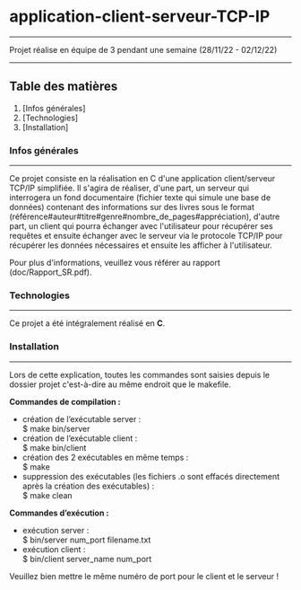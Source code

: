 # application-client-serveur-TCP-IP
***
Projet réalise en équipe de 3 pendant une semaine (28/11/22 - 02/12/22)
***
## Table des matières
1. [Infos générales]
2. [Technologies]
3. [Installation]
### Infos générales
***
Ce projet consiste en la réalisation en C d'une application client/serveur TCP/IP simplifiée. Il s'agira de réaliser, d'une part, un serveur qui interrogera un fond documentaire (fichier texte qui simule une base de données) contenant des informations sur des livres sous le format (référence#auteur#titre#genre#nombre_de_pages#appréciation), d'autre part, un client qui pourra échanger avec l'utilisateur pour récupérer ses requêtes et ensuite échanger avec le serveur via le protocole TCP/IP pour récupérer les données nécessaires et ensuite les afficher à l'utilisateur.

Pour plus d'informations, veuillez vous référer au rapport (doc/Rapport_SR.pdf).
### Technologies
***
Ce projet a été intégralement réalisé en **C**.
### Installation
***
Lors de cette explication, toutes les commandes sont saisies depuis le dossier projet c'est-à-dire au même endroit que le makefile.

**Commandes de compilation :**
  - création de l’exécutable server : <br>
      $ make bin/server
  - création de l’exécutable client : <br>
      $ make bin/client
  - création des 2 exécutables en même temps : <br>
      $ make
  - suppression des exécutables (les fichiers .o sont effacés directement après la création des exécutables) : <br>
      $ make clean

**Commandes d’exécution :**
  - exécution server : <br>
      $ bin/server num_port filename.txt
  - exécution client : <br>
      $ bin/client server_name num_port
      
Veuillez bien mettre le même numéro de port pour le client et le serveur !
